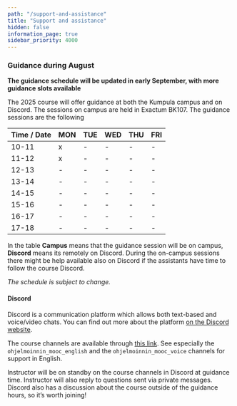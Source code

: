 ```yaml
---
path: "/support-and-assistance"
title: "Support and assistance"
hidden: false
information_page: true
sidebar_priority: 4000
---
```


### Guidance during August

**The guidance schedule will be updated in early September, with more guidance slots available**

The 2025 course will offer guidance at both the Kumpula campus and on Discord. The sessions on campus are held in Exactum BK107. The guidance sessions are the following


| Time / Date | MON | TUE | WED | THU | FRI |
|-----|----|----|----|----|----|
| 10-11 | x | - | - | - | - |
| 11-12 | x | - | - | - | - |
| 12-13 | - | - | - | - | - |
| 13-14 | - | - | - | - | - |
| 14-15 | - | - | - | - | - |
| 15-16 | - | - | - | - | - |
| 16-17 | - | - | - | - | - |
| 17-18 | - | - | - | - | - |

In the table **Campus** means that the guidance session will be on campus, **Discord** means its remotely on Discord. During the on-campus sessions there might be help available also on Discord if the assistants have time to follow the course Discord.

*The schedule is subject to change.*

#### Discord

Discord is a communication platform which allows both text-based and voice/video chats. You can find out more about the platform [on the Discord website](https://discord.com/).

The course channels are available through [this link](https://study.cs.helsinki.fi/discord/join/ohjelmoinnin_mooc). See especially the `ohjelmoinnin_mooc_english` and the `ohjelmoinnin_mooc_voice` channels for support in English.

Instructor will be on standby on the course channels in Discord at guidance time. Instructor will also reply to questions sent via private messages. Discord also has a discussion about the course outside of the guidance hours, so it’s worth joining!
